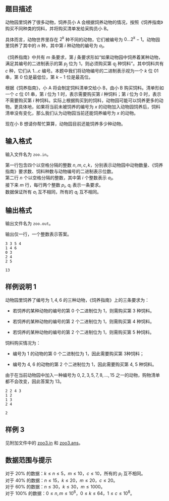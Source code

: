 ## 题目描述

动物园里饲养了很多动物，饲养员小 A 会根据饲养动物的情况，按照《饲养指南》购买不同种类的饲料，并将购买清单发给采购员小 B。

具体而言，动物世界里存在 $2^k$ 种不同的动物，它们被编号为 $0 \ldots 2^k − 1$。动物园里饲养了其中的 $n$ 种，其中第 $i$ 种动物的编号为 $a_i$。

《饲养指南》中共有 $m$ 条要求，第 $j$ 条要求形如“如果动物园中饲养着某种动物，满足其编号的二进制表示的第 $p_j$ 位为 $1$，则必须购买第 $q_j$ 种饲料”。其中饲料共有 $c$ 种，它们从 $1 \ldots c$ 编号。本题中我们将动物编号的二进制表示视为一个 $k$ 位 01 串，第 $0$ 位是最低位，第 $k − 1$ 位是最高位。

根据《饲养指南》，小 A 将会制定饲料清单交给小 B，由小 B 购买饲料。清单形如一个 $c$ 位 01 串，第 $i$ 位为 $1$ 时，表示需要购买第 $i$ 种饲料；第 $i$ 位为 $0$ 时，表示不需要购买第 $i$ 种饲料。实际上根据购买到的饲料，动物园可能可以饲养更多的动物。更具体地，如果将当前未被饲养的编号为 $x$ 的动物加入动物园饲养后，饲料清单没有变化，那么我们认为动物园当前还能饲养编号为 $x$ 的动物。

现在小 B 想请你帮忙算算，动物园目前还能饲养多少种动物。

## 输入格式

输入文件名为 `zoo.in`。

第一行包含四个以空格分隔的整数 $n,m,c,k$，分别表示动物园中动物数量、《饲养指南》要求数、饲料种数与动物编号的二进制表示位数。  
第二行 $n$ 个以空格分隔的整数，其中第 $i$ 个整数表示 $a_i$。  
接下来 $m$ 行，每行两个整数 $p_i,~q_i$ 表示一条要求。  
数据保证所有 $a_i$ 互不相同，所有的 $q_i$ 互不相同。

## 输出格式

输出文件名为 `zoo.out`。

输出仅一行，一个整数表示答案。

```input1
3 3 5 4 
1 4 6
0 3 
2 4
2 5
```
```output1
13
```
## 样例说明 1

动物园里饲养了编号为 $1,4,6$ 的三种动物，《饲养指南》上的三条要求为：

- 若饲养的某种动物的编号的第 $0$ 个二进制位为 $1$，则需购买第 $3$ 种饲料。

- 若饲养的某种动物的编号的第 $2$ 个二进制位为 $1$，则需购买第 $4$ 种饲料。

- 若饲养的某种动物的编号的第 $2$ 个二进制位为 $1$，则需购买第 $5$ 种饲料。

饲料购买情况为：

- 编号为 $1$ 的动物的第 $0$ 个二进制位为 $1$，因此需要购买第 $3$种饲料； 

- 编号为 $4,~6$ 的动物的第 $2$ 个二进制位为 $1$，因此需要购买第 $4,~5$ 种饲料。 

由于在当前动物园中加入一种编号为 $0,2,3,5,7,8,\ldots,15$ 之一的动物，购物清单都不会改变，因此答案为 $13$。

```input2
2 2 4 3
1 2 
1 3
2 4
```
```output2
2
```

## 样例 3

见附加文件中的 [zoo3.in](file://zoo3.in) 和 [zoo3.ans](file://zoo3.ans)。

## 数据范围与提示

对于 $20\%$ 的数据：$k \le n \le 5$，$m \le 10$，$c \le 10$，所有的 $p_i$ 互不相同。   
对于 $40\%$ 的数据：$n \le 15$，$k \le 20$，$m \le 20$，$c \le 20$。  
对于 $60\%$ 的数据：$n \le 30$，$k \le 30$，$m \le 1000$。  
对于 $100\%$ 的数据：$0 \le n,m \le 10^6$，$0 \le k \le 64$，$1 \le c \le 10^8$。